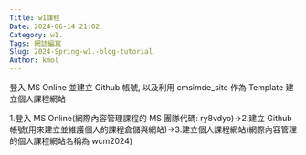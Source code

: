 ```yaml
---
Title: w1課程
Date: 2024-06-14 21:02
Category: w1.
Tags: 網誌編寫
Slug: 2024-Spring-w1.-blog-tutorial
Author: kmol
---
```


登入 MS Online 並建立 Github 帳號, 以及利用 cmsimde_site 作為 Template 建立個人課程網站

<!-- PELICAN_END_SUMMARY -->

1.登入 MS Online(網際內容管理課程的 MS 團隊代碼: ry8vdyo)→2.建立 Github 帳號(用來建立並維護個人的課程倉儲與網站)→3.建立個人課程網站(網際內容管理的個人課程網站名稱為 wcm2024)